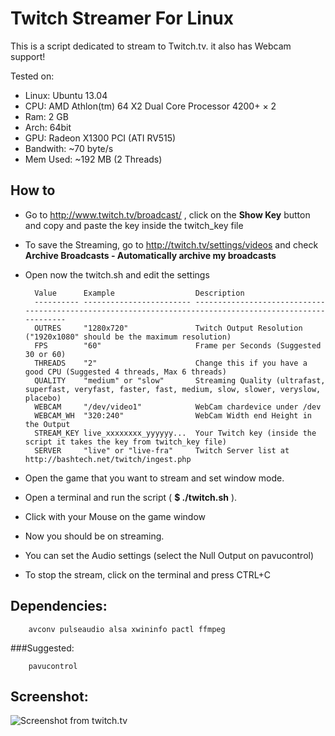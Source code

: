 Twitch Streamer For Linux
=========================

This is a script dedicated to stream to Twitch.tv. it also has Webcam support!

Tested on:
* Linux:    Ubuntu 13.04
* CPU:      AMD Athlon(tm) 64 X2 Dual Core Processor 4200+ × 2
* Ram:      2 GB
* Arch:     64bit
* GPU:      Radeon X1300 PCI (ATI RV515)
* Bandwith: ~70 byte/s
* Mem Used: ~192 MB (2 Threads)

How to
------

* Go to http://www.twitch.tv/broadcast/ , click on the **Show Key** button and copy and paste the key inside the twitch_key file
* To save the Streaming, go to http://twitch.tv/settings/videos and check **Archive Broadcasts - Automatically archive my broadcasts**
* Open now the twitch.sh and edit the settings

        Value      Example                  Description                       
        ---------- ------------------------ ---------------------------------------------------------------------------------------------------------
        OUTRES     "1280x720"               Twitch Output Resolution ("1920x1080" should be the maximum resolution)
        FPS        "60"                     Frame per Seconds (Suggested 30 or 60)
        THREADS    "2"                      Change this if you have a good CPU (Suggested 4 threads, Max 6 threads)
        QUALITY    "medium" or "slow"       Streaming Quality (ultrafast, superfast, veryfast, faster, fast, medium, slow, slower, veryslow, placebo)
        WEBCAM     "/dev/video1"            WebCam chardevice under /dev
        WEBCAM_WH  "320:240"                WebCam Width end Height in the Output
        STREAM_KEY live_xxxxxxxx_yyyyyy...  Your Twitch key (inside the script it takes the key from twitch_key file)
        SERVER     "live" or "live-fra"     Twitch Server list at http://bashtech.net/twitch/ingest.php

* Open the game that you want to stream and set window mode.
* Open a terminal and run the script ( **$ ./twitch.sh** ).
* Click with your Mouse on the game window
* Now you should be on streaming.
* You can set the Audio settings (select the Null Output on pavucontrol)
* To stop the stream, click on the terminal and press CTRL+C

Dependencies:
-------------

        avconv pulseaudio alsa xwininfo pactl ffmpeg

###Suggested:

        pavucontrol

Screenshot:
-----------

![Screenshot from twitch.tv](https://raw.github.com/wargio/Twitch-Streamer-Linux/master/Screenshots/Screenshot.png)
